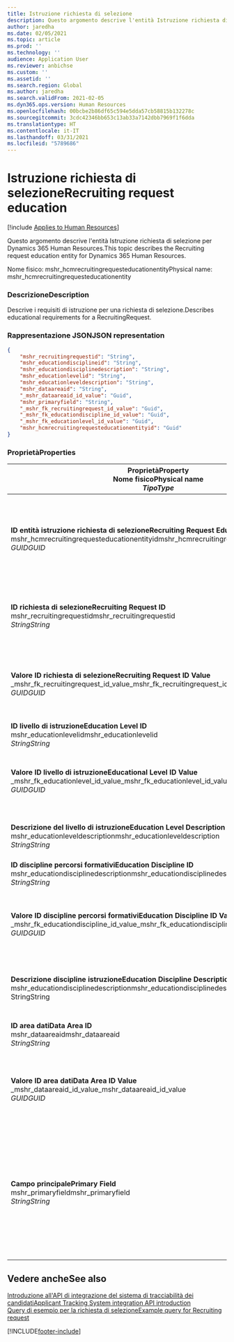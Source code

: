 ```yaml
---
title: Istruzione richiesta di selezione
description: Questo argomento descrive l'entità Istruzione richiesta di selezione per Dynamics 365 Human Resources.
author: jaredha
ms.date: 02/05/2021
ms.topic: article
ms.prod: ''
ms.technology: ''
audience: Application User
ms.reviewer: anbichse
ms.custom: ''
ms.assetid: ''
ms.search.region: Global
ms.author: jaredha
ms.search.validFrom: 2021-02-05
ms.dyn365.ops.version: Human Resources
ms.openlocfilehash: 00bcbe2b86df65c594e5dda57cb58815b132278c
ms.sourcegitcommit: 3cdc42346bb653c13ab33a7142dbb7969f1f6dda
ms.translationtype: HT
ms.contentlocale: it-IT
ms.lasthandoff: 03/31/2021
ms.locfileid: "5789686"
---
```

# <a name="recruiting-request-education"></a><span data-ttu-id="d42d7-103">Istruzione richiesta di selezione</span><span class="sxs-lookup"><span data-stu-id="d42d7-103">Recruiting request education</span></span>

[!include [Applies to Human Resources](../includes/applies-to-hr.md)]

<span data-ttu-id="d42d7-104">Questo argomento descrive l'entità Istruzione richiesta di selezione per Dynamics 365 Human Resources.</span><span class="sxs-lookup"><span data-stu-id="d42d7-104">This topic describes the Recruiting request education entity for Dynamics 365 Human Resources.</span></span>

<span data-ttu-id="d42d7-105">Nome fisico: mshr_hcmrecruitingrequesteducationentity</span><span class="sxs-lookup"><span data-stu-id="d42d7-105">Physical name: mshr_hcmrecruitingrequesteducationentity</span></span>

### <a name="description"></a><span data-ttu-id="d42d7-106">Descrizione</span><span class="sxs-lookup"><span data-stu-id="d42d7-106">Description</span></span>

<span data-ttu-id="d42d7-107">Descrive i requisiti di istruzione per una richiesta di selezione.</span><span class="sxs-lookup"><span data-stu-id="d42d7-107">Describes educational requirements for a RecruitingRequest.</span></span>

### <a name="json-representation"></a><span data-ttu-id="d42d7-108">Rappresentazione JSON</span><span class="sxs-lookup"><span data-stu-id="d42d7-108">JSON representation</span></span>

```json
{
    "mshr_recruitingrequestid": "String",
    "mshr_educationdisciplineid": "String",
    "mshr_educationdisciplinedescription": "String",
    "mshr_educationlevelid": "String",
    "mshr_educationleveldescription": "String",
    "mshr_dataareaid": "String",
    "_mshr_dataareaid_id_value": "Guid",
    "mshr_primaryfield": "String",
    "_mshr_fk_recruitingrequest_id_value": "Guid",
    "_mshr_fk_educationdiscipline_id_value": "Guid",
    "_mshr_fk_educationlevel_id_value": "Guid",
    "mshr_hcmrecruitingrequesteducationentityid": "Guid"
}
```

### <a name="properties"></a><span data-ttu-id="d42d7-109">Proprietà</span><span class="sxs-lookup"><span data-stu-id="d42d7-109">Properties</span></span>

| <span data-ttu-id="d42d7-110">Proprietà</span><span class="sxs-lookup"><span data-stu-id="d42d7-110">Property</span></span><br><span data-ttu-id="d42d7-111">**Nome fisico**</span><span class="sxs-lookup"><span data-stu-id="d42d7-111">**Physical name**</span></span><br><span data-ttu-id="d42d7-112">**_Tipo_**</span><span class="sxs-lookup"><span data-stu-id="d42d7-112">**_Type_**</span></span> | <span data-ttu-id="d42d7-113">Utilizza</span><span class="sxs-lookup"><span data-stu-id="d42d7-113">Use</span></span> | <span data-ttu-id="d42d7-114">Descrizione</span><span class="sxs-lookup"><span data-stu-id="d42d7-114">Description</span></span> |
| --- | --- | --- |
| <span data-ttu-id="d42d7-115">**ID entità istruzione richiesta di selezione**</span><span class="sxs-lookup"><span data-stu-id="d42d7-115">**Recruiting Request Education Entity ID**</span></span><br><span data-ttu-id="d42d7-116">mshr_hcmrecruitingrequesteducationentityid</span><span class="sxs-lookup"><span data-stu-id="d42d7-116">mshr_hcmrecruitingrequesteducationentityid</span></span><br><span data-ttu-id="d42d7-117">*GUID*</span><span class="sxs-lookup"><span data-stu-id="d42d7-117">*GUID*</span></span> | <span data-ttu-id="d42d7-118">Sola lettura</span><span class="sxs-lookup"><span data-stu-id="d42d7-118">Read-only</span></span><br><span data-ttu-id="d42d7-119">Richiesto</span><span class="sxs-lookup"><span data-stu-id="d42d7-119">Required</span></span> | <span data-ttu-id="d42d7-120">Identificatore univoco generato dal sistema per il record dell'istruzione della richiesta di selezione.</span><span class="sxs-lookup"><span data-stu-id="d42d7-120">System-generated unique identifier for the Recruiting Request Education record.</span></span> |
| <span data-ttu-id="d42d7-121">**ID richiesta di selezione**</span><span class="sxs-lookup"><span data-stu-id="d42d7-121">**Recruiting Request ID**</span></span><br><span data-ttu-id="d42d7-122">mshr_recruitingrequestid</span><span class="sxs-lookup"><span data-stu-id="d42d7-122">mshr_recruitingrequestid</span></span><br><span data-ttu-id="d42d7-123">*String*</span><span class="sxs-lookup"><span data-stu-id="d42d7-123">*String*</span></span> | <span data-ttu-id="d42d7-124">Scrivi una volta</span><span class="sxs-lookup"><span data-stu-id="d42d7-124">Write-once</span></span><br><span data-ttu-id="d42d7-125">Richiesto</span><span class="sxs-lookup"><span data-stu-id="d42d7-125">Required</span></span> | <span data-ttu-id="d42d7-126">L'identificatore univoco leggibile dall'utente della richiesta di selezione correlata.</span><span class="sxs-lookup"><span data-stu-id="d42d7-126">The user-readable unique identifier of the related recruiting request.</span></span> |
| <span data-ttu-id="d42d7-127">**Valore ID richiesta di selezione**</span><span class="sxs-lookup"><span data-stu-id="d42d7-127">**Recruiting Request ID Value**</span></span><br><span data-ttu-id="d42d7-128">_mshr_fk_recruitingrequest_id_value</span><span class="sxs-lookup"><span data-stu-id="d42d7-128">_mshr_fk_recruitingrequest_id_value</span></span><br><span data-ttu-id="d42d7-129">*GUID*</span><span class="sxs-lookup"><span data-stu-id="d42d7-129">*GUID*</span></span> | <span data-ttu-id="d42d7-130">Sola lettura</span><span class="sxs-lookup"><span data-stu-id="d42d7-130">Read-only</span></span><br><span data-ttu-id="d42d7-131">Richiesto</span><span class="sxs-lookup"><span data-stu-id="d42d7-131">Required</span></span><br><span data-ttu-id="d42d7-132">Chiave esterna: mshr_hcmrecruitingrequestentityid di mshr_hcmrecruitingrequestentity</span><span class="sxs-lookup"><span data-stu-id="d42d7-132">Foreign key: mshr_hcmrecruitingrequestentityid of mshr_hcmrecruitingrequestentity</span></span> | <span data-ttu-id="d42d7-133">L'identificatore univoco generato dall'utente della richiesta di selezione correlata.</span><span class="sxs-lookup"><span data-stu-id="d42d7-133">System-generated unique identifier of the related recruiting request.</span></span> |
| <span data-ttu-id="d42d7-134">**ID livello di istruzione**</span><span class="sxs-lookup"><span data-stu-id="d42d7-134">**Education Level ID**</span></span><br><span data-ttu-id="d42d7-135">mshr_educationlevelid</span><span class="sxs-lookup"><span data-stu-id="d42d7-135">mshr_educationlevelid</span></span><br><span data-ttu-id="d42d7-136">*String*</span><span class="sxs-lookup"><span data-stu-id="d42d7-136">*String*</span></span> | <span data-ttu-id="d42d7-137">Scrivi una volta</span><span class="sxs-lookup"><span data-stu-id="d42d7-137">Write-once</span></span><br><span data-ttu-id="d42d7-138">Richiesto</span><span class="sxs-lookup"><span data-stu-id="d42d7-138">Required</span></span> | <span data-ttu-id="d42d7-139">Il livello di istruzione richiesto.</span><span class="sxs-lookup"><span data-stu-id="d42d7-139">The level of education required.</span></span> |
| <span data-ttu-id="d42d7-140">**Valore ID livello di istruzione**</span><span class="sxs-lookup"><span data-stu-id="d42d7-140">**Educational Level ID Value**</span></span><br><span data-ttu-id="d42d7-141">_mshr_fk_educationlevel_id_value</span><span class="sxs-lookup"><span data-stu-id="d42d7-141">_mshr_fk_educationlevel_id_value</span></span><br><span data-ttu-id="d42d7-142">*GUID*</span><span class="sxs-lookup"><span data-stu-id="d42d7-142">*GUID*</span></span> | <span data-ttu-id="d42d7-143">Sola lettura</span><span class="sxs-lookup"><span data-stu-id="d42d7-143">Read-only</span></span><br><span data-ttu-id="d42d7-144">Richiesto</span><span class="sxs-lookup"><span data-stu-id="d42d7-144">Required</span></span><br><span data-ttu-id="d42d7-145">Chiave esterna: mshr_hcmeducationlevelentityid di mshr_hcmeducationlevelentity</span><span class="sxs-lookup"><span data-stu-id="d42d7-145">Foreign key: mshr_hcmeducationlevelentityid of mshr_hcmeducationlevelentity</span></span> | <span data-ttu-id="d42d7-146">Identificatore univoco generato dal sistema per il livello di istruzione richiesto.</span><span class="sxs-lookup"><span data-stu-id="d42d7-146">System-generated unique identifier of the level of education required.</span></span> |
| <span data-ttu-id="d42d7-147">**Descrizione del livello di istruzione**</span><span class="sxs-lookup"><span data-stu-id="d42d7-147">**Education Level Description**</span></span><br><span data-ttu-id="d42d7-148">mshr_educationleveldescription</span><span class="sxs-lookup"><span data-stu-id="d42d7-148">mshr_educationleveldescription</span></span><br><span data-ttu-id="d42d7-149">*String*</span><span class="sxs-lookup"><span data-stu-id="d42d7-149">*String*</span></span> | <span data-ttu-id="d42d7-150">Sola lettura</span><span class="sxs-lookup"><span data-stu-id="d42d7-150">Read-only</span></span><br><span data-ttu-id="d42d7-151">Richiesto</span><span class="sxs-lookup"><span data-stu-id="d42d7-151">Required</span></span> | <span data-ttu-id="d42d7-152">La descrizione del livello richiesto per la competenza.</span><span class="sxs-lookup"><span data-stu-id="d42d7-152">The description of the level required for the skill.</span></span> |
| <span data-ttu-id="d42d7-153">**ID discipline percorsi formativi**</span><span class="sxs-lookup"><span data-stu-id="d42d7-153">**Education Discipline ID**</span></span><br><span data-ttu-id="d42d7-154">mshr_educationdisciplinedescription</span><span class="sxs-lookup"><span data-stu-id="d42d7-154">mshr_educationdisciplinedescription</span></span><br><span data-ttu-id="d42d7-155">*String*</span><span class="sxs-lookup"><span data-stu-id="d42d7-155">*String*</span></span> | <span data-ttu-id="d42d7-156">Scrivi una volta</span><span class="sxs-lookup"><span data-stu-id="d42d7-156">Write-once</span></span><br><span data-ttu-id="d42d7-157">Richiesto</span><span class="sxs-lookup"><span data-stu-id="d42d7-157">Required</span></span> | <span data-ttu-id="d42d7-158">L'area della disciplina educativa.</span><span class="sxs-lookup"><span data-stu-id="d42d7-158">The area of educational discipline.</span></span> |
| <span data-ttu-id="d42d7-159">**Valore ID discipline percorsi formativi**</span><span class="sxs-lookup"><span data-stu-id="d42d7-159">**Education Discipline ID Value**</span></span><br><span data-ttu-id="d42d7-160">_mshr_fk_educationdiscipline_id_value</span><span class="sxs-lookup"><span data-stu-id="d42d7-160">_mshr_fk_educationdiscipline_id_value</span></span><br><span data-ttu-id="d42d7-161">*GUID*</span><span class="sxs-lookup"><span data-stu-id="d42d7-161">*GUID*</span></span> | <span data-ttu-id="d42d7-162">Sola lettura</span><span class="sxs-lookup"><span data-stu-id="d42d7-162">Read-only</span></span><br><span data-ttu-id="d42d7-163">Richiesto</span><span class="sxs-lookup"><span data-stu-id="d42d7-163">Required</span></span><br><span data-ttu-id="d42d7-164">Chiave esterna: mshr_hcmeducationdisciplineentityid di mshr_hcmeducationdisciplineentity</span><span class="sxs-lookup"><span data-stu-id="d42d7-164">Foreign key: mshr_hcmeducationdisciplineentityid of mshr_hcmeducationdisciplineentity</span></span> | <span data-ttu-id="d42d7-165">Identificatore univoco generato dal sistema per l'area della disciplina educativa.</span><span class="sxs-lookup"><span data-stu-id="d42d7-165">System-generated unique identifier of the area of educational discipline.</span></span> |
| <span data-ttu-id="d42d7-166">**Descrizione discipline istruzione**</span><span class="sxs-lookup"><span data-stu-id="d42d7-166">**Education Discipline Description**</span></span><br><span data-ttu-id="d42d7-167">mshr_educationdisciplinedescription</span><span class="sxs-lookup"><span data-stu-id="d42d7-167">mshr_educationdisciplinedescription</span></span><br><span data-ttu-id="d42d7-168">String</span><span class="sxs-lookup"><span data-stu-id="d42d7-168">String</span></span> | <span data-ttu-id="d42d7-169">Sola lettura</span><span class="sxs-lookup"><span data-stu-id="d42d7-169">Read-only</span></span><br><span data-ttu-id="d42d7-170">Richiesto</span><span class="sxs-lookup"><span data-stu-id="d42d7-170">Required</span></span> | <span data-ttu-id="d42d7-171">La descrizione dell'area della disciplina educativa.</span><span class="sxs-lookup"><span data-stu-id="d42d7-171">The description of the area of educational discipline.</span></span> |
| <span data-ttu-id="d42d7-172">**ID area dati**</span><span class="sxs-lookup"><span data-stu-id="d42d7-172">**Data Area ID**</span></span><br><span data-ttu-id="d42d7-173">mshr_dataareaid</span><span class="sxs-lookup"><span data-stu-id="d42d7-173">mshr_dataareaid</span></span><br><span data-ttu-id="d42d7-174">*String*</span><span class="sxs-lookup"><span data-stu-id="d42d7-174">*String*</span></span> | <span data-ttu-id="d42d7-175">Lettura/scrittura</span><span class="sxs-lookup"><span data-stu-id="d42d7-175">Read/write</span></span><br><span data-ttu-id="d42d7-176">Facoltativo</span><span class="sxs-lookup"><span data-stu-id="d42d7-176">Optional</span></span> | <span data-ttu-id="d42d7-177">Specifica la persona giuridica (società).</span><span class="sxs-lookup"><span data-stu-id="d42d7-177">Specifies the legal entity (company).</span></span>|
| <span data-ttu-id="d42d7-178">**Valore ID area dati**</span><span class="sxs-lookup"><span data-stu-id="d42d7-178">**Data Area ID Value**</span></span><br><span data-ttu-id="d42d7-179">_mshr_dataareaid_id_value</span><span class="sxs-lookup"><span data-stu-id="d42d7-179">_mshr_dataareaid_id_value</span></span><br><span data-ttu-id="d42d7-180">*GUID*</span><span class="sxs-lookup"><span data-stu-id="d42d7-180">*GUID*</span></span> | <span data-ttu-id="d42d7-181">Sola lettura</span><span class="sxs-lookup"><span data-stu-id="d42d7-181">Read-only</span></span><br><span data-ttu-id="d42d7-182">Facoltativo</span><span class="sxs-lookup"><span data-stu-id="d42d7-182">Optional</span></span><br><span data-ttu-id="d42d7-183">Chiave esterna: cdm_companyid dell'entità cdm_company</span><span class="sxs-lookup"><span data-stu-id="d42d7-183">Foreign key: cdm_companyid of cdm_company entity</span></span> | <span data-ttu-id="d42d7-184">Valore GUID generato dal sistema che identifica la persona giuridica (società).</span><span class="sxs-lookup"><span data-stu-id="d42d7-184">System-generated GUID value identifying the legal entity (company).</span></span> |
| <span data-ttu-id="d42d7-185">**Campo principale**</span><span class="sxs-lookup"><span data-stu-id="d42d7-185">**Primary Field**</span></span><br><span data-ttu-id="d42d7-186">mshr_primaryfield</span><span class="sxs-lookup"><span data-stu-id="d42d7-186">mshr_primaryfield</span></span><br><span data-ttu-id="d42d7-187">*String*</span><span class="sxs-lookup"><span data-stu-id="d42d7-187">*String*</span></span> | <span data-ttu-id="d42d7-188">Sola lettura</span><span class="sxs-lookup"><span data-stu-id="d42d7-188">Read-only</span></span><br><span data-ttu-id="d42d7-189">Richiesto</span><span class="sxs-lookup"><span data-stu-id="d42d7-189">Required</span></span> | <span data-ttu-id="d42d7-190">Concatenazione del valore della richiesta di selezione, dell'ID del livello di istruzione e dell'ID della disciplina educativa come un altro metodo per identificare in modo univoco il record.</span><span class="sxs-lookup"><span data-stu-id="d42d7-190">Concatenation of Recruiting Request value, Education Level ID, and Education Discipline ID as another method to uniquely identify the record.</span></span> |

## <a name="see-also"></a><span data-ttu-id="d42d7-191">Vedere anche</span><span class="sxs-lookup"><span data-stu-id="d42d7-191">See also</span></span>

[<span data-ttu-id="d42d7-192">Introduzione all'API di integrazione del sistema di tracciabilità dei candidati</span><span class="sxs-lookup"><span data-stu-id="d42d7-192">Applicant Tracking System integration API introduction</span></span>](hr-admin-integration-ats-api-introduction.md)<br>
[<span data-ttu-id="d42d7-193">Query di esempio per la richiesta di selezione</span><span class="sxs-lookup"><span data-stu-id="d42d7-193">Example query for Recruiting request</span></span>](hr-admin-integration-ats-api-recruiting-request-example-query.md)



[!INCLUDE[footer-include](../includes/footer-banner.md)]